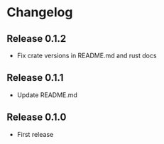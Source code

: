 # Changelog

## Release 0.1.2
- Fix crate versions in README.md and rust docs

## Release 0.1.1
- Update README.md

## Release 0.1.0
- First release
